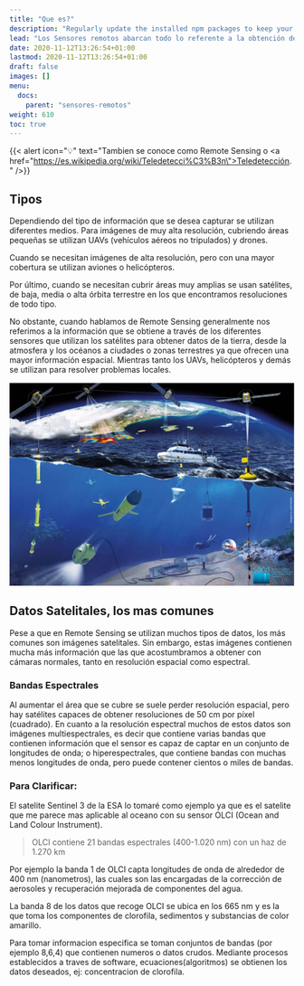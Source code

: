 ```yaml
---
title: "Que es?"
description: "Regularly update the installed npm packages to keep your Doks website stable, usable, and secure."
lead: "Los Sensores remotos abarcan todo lo referente a la obtención de información de un objeto o fenómeno sin realizar contacto físico directo con este. Es un campo amplio y sus técnicas se utilizan en diferentes áreas como la geografía, meteorología, ecología y el resto de las ciencias de la tierra, aunque no se limita a ellas ya que también tiene usos en aplicaciones militares, comerciales, o económicas."
date: 2020-11-12T13:26:54+01:00
lastmod: 2020-11-12T13:26:54+01:00
draft: false
images: []
menu:
  docs:
    parent: "sensores-remotos"
weight: 610
toc: true
---
```


{{< alert icon="💡" text="Tambien se conoce como Remote Sensing o <a href=\"https://es.wikipedia.org/wiki/Teledetecci%C3%B3n\">Teledetección</a>." />}}

## Tipos

Dependiendo del tipo de información que se desea capturar se utilizan diferentes medios. Para imágenes de muy alta resolución, cubriendo áreas pequeñas se utilizan UAVs (vehículos aéreos no tripulados) y drones. 

Cuando se necesitan imágenes de alta resolución, pero con una mayor cobertura se utilizan aviones o helicópteros. 

Por último, cuando se necesitan cubrir áreas muy amplias se usan satélites, de baja, media o alta órbita terrestre en los que encontramos resoluciones de todo tipo. 

No obstante, cuando hablamos de Remote Sensing generalmente nos referimos a la información que se obtiene a través de los diferentes sensores que utilizan los satélites para obtener datos de la tierra, desde la atmosfera y los océanos a ciudades o zonas terrestres ya que ofrecen una mayor información espacial. Mientras tanto los UAVs, helicópteros y demás se utilizan para resolver problemas locales.

![](marine-sources.PNG "Sensores Remotos Marinos: boyas, vehiculos no tripulados, satelites, argos, cables submarinos de fibra optica, entre otros. (Imagen de la European Marine Board")

## Datos Satelitales, los mas comunes 

Pese a que en Remote Sensing se utilizan muchos tipos de datos, los más comunes son imágenes satelitales. Sin embargo, estas imágenes contienen mucha más información que las que acostumbramos a obtener con cámaras normales, tanto en resolución espacial como espectral. 


### Bandas Espectrales 

Al aumentar el área que se cubre se suele perder resolución espacial, pero hay satélites capaces de obtener resoluciones de 50 cm por píxel (cuadrado). En cuanto a la resolución espectral muchos de estos datos son imágenes multiespectrales, es decir que contiene varias bandas que contienen información que el sensor es capaz de captar en un conjunto de longitudes de onda; o hiperespectrales, que contiene bandas con muchas menos longitudes de onda, pero puede contener cientos o miles de bandas.


### Para Clarificar:

El satelite Sentinel 3 de la ESA lo tomaré como ejemplo ya que es el satelite que me parece mas aplicable al oceano con su sensor OLCI (Ocean and Land Colour Instrument).

>OLCI contiene 21 bandas espectrales (400-1.020 nm) con un haz de 1.270 km

Por ejemplo la banda 1 de OLCI capta longitudes de onda de alrededor de 400 nm (nanometros), las cuales son las encargadas de la corrección de aerosoles y recuperación mejorada de componentes del agua.

La banda 8 de los datos que recoge OLCI se ubica en los 665 nm y es la que toma los componentes de clorofila, sedimentos y substancias de color amarillo. 

Para tomar informacion especifica se toman conjuntos de bandas (por ejemplo 8,6,4) que contienen numeros o datos crudos. Mediante procesos establecidos a traves de software, ecuaciones(algoritmos) se obtienen los datos deseados, ej: concentracion de clorofila.










